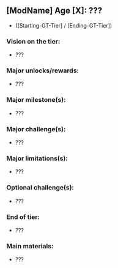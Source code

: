 ## [ModName] Age [X]: ???
- ([Starting-GT-Tier] / [Ending-GT-Tier])

### Vision on the tier:
- ???

### Major unlocks/rewards:
- ???

### Major milestone(s):
- ???

### Major challenge(s):
- ???

### Major limitations(s):
- ???

### Optional challenge(s):
- ???

### End of tier:
- ???

### Main materials:
- ???